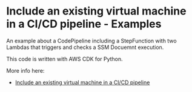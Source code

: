 # Include an existing virtual machine in a CI/CD pipeline - Examples

An example about a CodePipeline including a StepFunction with two Lambdas that triggers and checks a SSM Docuemnt execution.

This code is written with AWS CDK for Python.

More info here:
- [Include an existing virtual machine in a CI/CD pipeline](https://letsmake.cloud/pipeline-with-vm-step)
